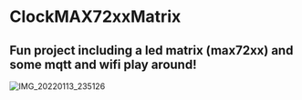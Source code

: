 # ClockMAX72xxMatrix
## Fun project including a led matrix (max72xx) and some mqtt and wifi play around!


![IMG_20220113_235126](https://user-images.githubusercontent.com/33253725/149421799-fe542ac4-6580-4eba-aced-c3164b1fcb64.jpg)
